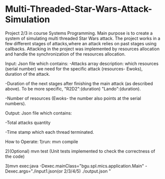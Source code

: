 # Multi-Threaded-Star-Wars-Attack-Simulation
Project 2/3 in course Systems Programming. Main purpose is to create a system of simulating multi threaded Star Wars attack.
The project works in a few different stages of attacks,where an attack relies on past stages using callbacks.
Attacking in the project was implemented by resources allocation and handle the synchronization of the resources allocation.

Input: Json file which contains: 
-Attacks array description: which resources (serial number) we need for the specific attack (resources- Ewoks), duration of the attack.

-Duration of the next stages after finishing the main attack (as described above). To be more specific, "R2D2":(duration) "Lando":(duration).
  
-Number of resources (Ewoks- the number also points at the serial numbers).
  
Output: Json file which contains:
  
-Total attacks quantity
  
-Time stamp  which each thread terminated.
  

How to Operate:
1)run: mvn compile
  
2)(Optional) mvn test (Unit tests implemented to check the correctness of the code)
  
3)mvn exec:java -Dexec.mainClass="bgu.spl.mics.application.Main" -Dexec.args="./input1.json(or 2/3/4/5) ./output.json "
